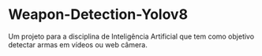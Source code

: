 # Weapon-Detection-Yolov8
Um projeto para a disciplina de Inteligência Artificial que tem como objetivo detectar armas em vídeos ou web câmera.
